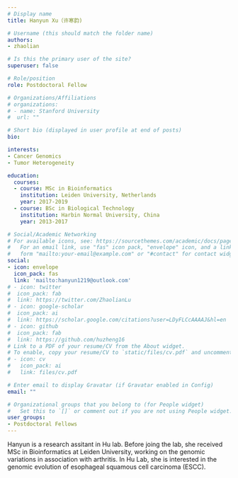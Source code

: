 ```yaml
---
# Display name
title: Hanyun Xu（许寒韵)

# Username (this should match the folder name)
authors:
- zhaolian

# Is this the primary user of the site?
superuser: false

# Role/position
role: Postdoctoral Fellow

# Organizations/Affiliations
# organizations:
# - name: Stanford University
#  url: ""

# Short bio (displayed in user profile at end of posts)
bio: 

interests:
- Cancer Genomics
- Tumor Heterogeneity

education:
  courses:
  - course: MSc in Bioinformatics
    institution: Leiden University, Netherlands
    year: 2017-2019
  - course: BSc in Biological Technology
    institution: Harbin Normal University, China
    year: 2013-2017

# Social/Academic Networking
# For available icons, see: https://sourcethemes.com/academic/docs/page-builder/#icons
#   For an email link, use "fas" icon pack, "envelope" icon, and a link in the
#   form "mailto:your-email@example.com" or "#contact" for contact widget.
social:
- icon: envelope
  icon_pack: fas
  link: 'mailto:hanyun1219@outlook.com'
# - icon: twitter
#  icon_pack: fab
#  link: https://twitter.com/ZhaolianLu
# - icon: google-scholar
#  icon_pack: ai
#  link: https://scholar.google.com/citations?user=LDyFLCcAAAAJ&hl=en
# - icon: github
#  icon_pack: fab
#  link: https://github.com/huzheng16
# Link to a PDF of your resume/CV from the About widget.
# To enable, copy your resume/CV to `static/files/cv.pdf` and uncomment the lines below.
# - icon: cv
#   icon_pack: ai
#   link: files/cv.pdf

# Enter email to display Gravatar (if Gravatar enabled in Config)
email: ""

# Organizational groups that you belong to (for People widget)
#   Set this to `[]` or comment out if you are not using People widget.
user_groups:
- Postdoctoral Fellows
---
```


Hanyun is a research assitant in Hu lab. Before joing the lab, she received MSc in Bioinformatics at Leiden University, working on the genomic variations in association with arthritis. In Hu Lab, she is interested in the genomic evolution of esophageal squamous cell carcinoma (ESCC).
